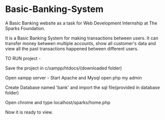 # Basic-Banking-System
A Basic Banking website as a task for Web Development Internship at The Sparks Foundation.

It is a Basic Banking System for making transactions between users. It can transfer money between multiple accounts, show all customer's data and view all the past transactions happened between different users.

TO RUN project -

Save the project in c/xampp/htdocs/(downloaded folder)

Open xampp server - Start Apache and Mysql open php my admin

Create Database named 'bank' and import the sql file(provided in database folder)

Open chrome and type localhost/sparks/home.php

Now it is ready to view.
